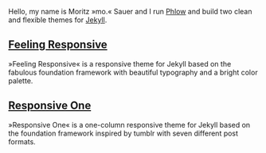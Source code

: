 Hello, my name is Moritz »mo.« Sauer and I run [Phlow](http://phlow.de/) and build two clean and flexible themes for [Jekyll](http://jekyllrb.com).

## [Feeling Responsive](http://phlow.github.io/feeling-responsive/)

»Feeling Responsive« is a responsive theme for Jekyll based on the fabulous foundation framework with beautiful typography and a bright color palette.



## [Responsive One](http://phlow.github.io/responsive-one/)

»Responsive One« is a one-column responsive theme for Jekyll based on the foundation framework inspired by tumblr with seven different post formats.
